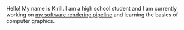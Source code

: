 Hello! My name is Kirill. I am a high school student and I am currently working on [my software rendering pipeline](https://www.github.com/fahlerile/srp) and learning the basics of computer graphics.
